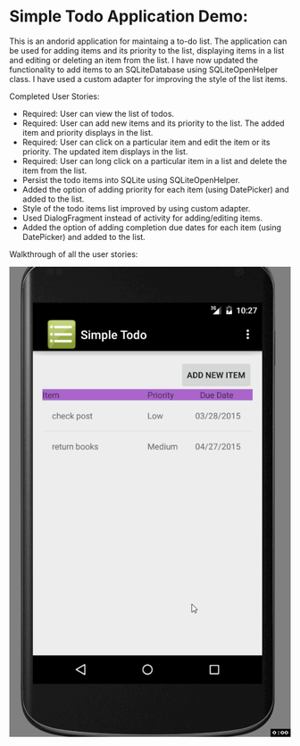 # Simple Todo Application Demo:
This is an andorid application for maintaing a to-do list. The application can be used for adding items and its priority to the list, displaying items in a list and editing or deleting an item from the list. I have now updated the functionality to add items to an SQLiteDatabase using SQLiteOpenHelper class. I have used a custom adapter for improving the style of the list items. 

Completed User Stories:
* Required: User can view the list of todos.
* Required: User can add new items and its priority to the list. The added item and priority displays in the list.
* Required: User can click on a particular item and edit the item or its priority. The updated item displays in the list.
* Required: User can long click on a particular item in a list and delete the item from the list.
* Persist the todo items into SQLite using SQLiteOpenHelper.
* Added the option of adding priority for each item (using DatePicker) and added to the list.
* Style of the todo items list improved by using custom adapter.
* Used DialogFragment instead of activity for adding/editing items.
* Added the option of adding completion due dates for each item (using DatePicker) and added to the list.


Walkthrough of all the user stories:
 
<IMG src="Simple Todo Walkthrough.gif"/>
